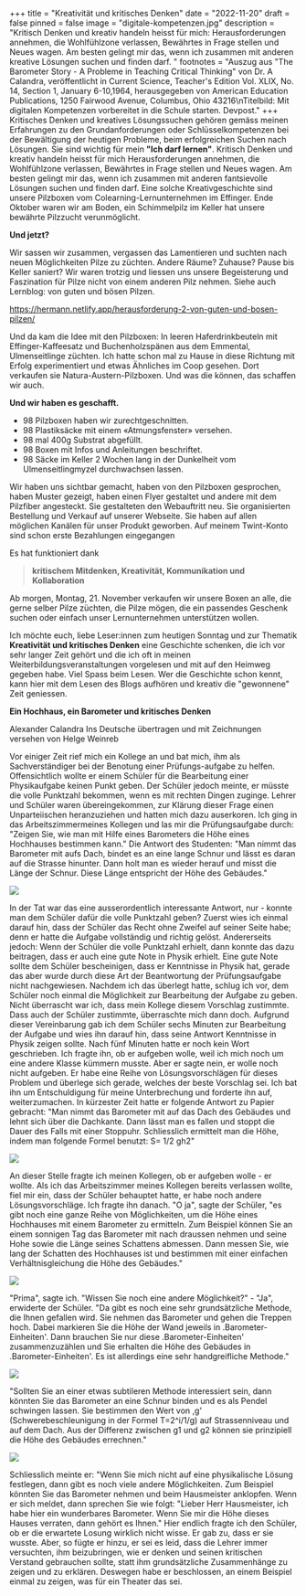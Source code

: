 +++
title = "Kreativität und kritisches Denken"
date = "2022-11-20"
draft = false
pinned = false
image = "digitale-kompetenzen.jpg"
description = "Kritisch Denken und kreativ handeln heisst für mich: Herausforderungen annehmen, die Wohlfühlzone verlassen, Bewährtes in Frage stellen und Neues wagen. Am besten gelingt mir das, wenn ich zusammen mit anderen kreative Lösungen suchen und finden darf. "
footnotes = "Auszug aus \"The Barometer Story - A Probleme in Teaching Critical Thinking\" von Dr. A Calandra, veröffentlicht in Current Science, Teacher's Edition Vol. XLIX, No. 14, Section 1, January 6-10,1964, herausgegeben von American Education Publications, 1250 Fairwood Avenue, Columbus, Ohio 43216\nTitelbild: Mit digitalen Kompetenzen vorbereitet in die Schule starten. Devpost."
+++
Kritisches Denken und kreatives Lösungssuchen gehören gemäss meinen Erfahrungen zu den Grundanforderungen oder Schlüsselkompetenzen bei der Bewältigung der heutigen Probleme, beim erfolgreichen Suchen nach Lösungen. Sie sind wichtig für mein **"Ich darf lernen"**.
Kritisch Denken und kreativ handeln heisst für mich Herausforderungen annehmen, die Wohlfühlzone verlassen, Bewährtes in Frage stellen und Neues wagen. Am besten gelingt mir das, wenn ich zusammen mit anderen fantsievolle Lösungen suchen und finden darf. 
Eine solche Kreativgeschichte sind unsere Pilzboxen vom Colearning-Lernunternehmen im Effinger. Ende Oktober waren wir am Boden, ein Schimmelpilz im Keller hat unsere bewährte Pilzzucht verunmöglicht. 

**Und jetzt?**

Wir sassen wir zusammen, vergassen das Lamentieren und suchten nach neuen Möglichkeiten Pilze zu züchten. Andere Räume? Zuhause? Pause bis Keller saniert? 
Wir waren trotzig und liessen uns unsere Begeisterung und Faszination für Pilze nicht von einem anderen Pilz nehmen. Siehe auch Lernblog: von guten und bösen Pilzen.

<https://hermann.netlify.app/herausforderung-2-von-guten-und-bosen-pilzen/>

Und da kam die Idee mit den Pilzboxen: In leeren Haferdrinkbeuteln mit Effinger-Kaffeesatz und Buchenholzspänen aus dem Emmental, Ulmenseitlinge züchten. Ich hatte schon mal zu Hause in diese Richtung mit Erfolg experimentiert und etwas Ähnliches im Coop gesehen. Dort verkaufen sie Natura-Austern-Pilzboxen. Und was die können, das schaffen wir auch. 

**Und wir haben es geschafft.**

* 98 Pilzboxen haben wir zurechtgeschnitten.
* 98 Plastiksäcke mit einem «Atmungsfenster» versehen.
* 98 mal 400g Substrat abgefüllt.
* 98 Boxen mit Infos und Anleitungen beschriftet.
* 98 Säcke im Keller 2 Wochen lang in der Dunkelheit vom Ulmenseitlingmyzel durchwachsen lassen.

Wir haben uns sichtbar gemacht, haben von den Pilzboxen gesprochen, haben Muster gezeigt, haben einen Flyer gestaltet und andere mit dem Pilzfiber angesteckt. Sie gestalteten den Webauftritt neu. Sie organisierten Bestellung und Verkauf auf unserer Webseite. Sie haben auf allen möglichen Kanälen für unser Produkt geworben. Auf meinem Twint-Konto sind schon erste Bezahlungen eingegangen

Es hat funktioniert dank

> **kritischem Mitdenken, Kreativität, Kommunikation und Kollaboration** 

Ab morgen, Montag, 21. November verkaufen wir unsere Boxen an alle, die gerne selber Pilze züchten, die Pilze mögen, die ein passendes Geschenk suchen oder einfach unser Lernunternehmen unterstützen wollen.

Ich möchte euch, liebe Leser:innen zum heutigen Sonntag und zur Thematik **Kreativität und kritisches Denken** eine Geschichte schenken, die ich vor sehr langer Zeit gehört und die ich oft in meinen Weiterbildungsveranstaltungen vorgelesen und mit auf den Heimweg gegeben habe.
Viel Spass beim Lesen. 
Wer die Geschichte schon kennt, kann hier mit dem Lesen des Blogs aufhören und kreativ die "gewonnene" Zeit geniessen.

**Ein Hochhaus, ein Barometer und kritisches Denken** 

Alexander Calandra Ins Deutsche übertragen und mit Zeichnungen versehen von Helge Weinreb

Vor einiger Zeit rief mich ein Kollege an und bat mich, ihm als Sachverständiger bei der Benotung einer Prüfungs-aufgabe zu helfen. Offensichtlich wollte er einem Schüler für die Bearbeitung einer Physikaufgabe keinen Punkt geben. Der Schüler jedoch meinte, er müsste die volle Punktzahl bekommen, wenn es mit rechten Dingen zuginge. Lehrer und Schüler waren übereingekommen, zur Klärung dieser Frage einen Unparteiischen heranzuziehen und hatten mich dazu auserkoren. Ich ging in das Arbeitszimmermeines Kollegen und las mir die Prüfungsaufgabe durch: "Zeigen Sie, wie man mit Hilfe eines Barometers die Höhe eines Hochhauses bestimmen kann." Die Antwort des Studenten: "Man nimmt das Barometer mit aufs Dach, bindet es an eine lange Schnur und lässt es daran auf die Strasse hinunter. Dann holt man es wieder herauf und misst die Länge der Schnur. Diese Länge entspricht der Höhe des Gebäudes."

![](barometer-bild-1.png)

In der Tat war das eine ausserordentlich interessante Antwort, nur - konnte man dem Schüler dafür die volle Punktzahl geben? Zuerst wies ich einmal darauf hin, dass der Schüler das Recht ohne Zweifel auf seiner Seite habe; denn er hatte die Aufgabe vollständig und richtig gelöst. Andererseits jedoch: Wenn der Schüler die volle Punktzahl erhielt, dann konnte das dazu beitragen, dass er auch eine gute Note in Physik erhielt. Eine gute Note sollte dem Schüler bescheinigen, dass er Kenntnisse in Physik hat, gerade das aber wurde durch diese Art der Beantwortung der Prüfungsaufgabe nicht nachgewiesen. Nachdem ich das überlegt hatte, schlug ich vor, dem Schüler noch einmal die Möglichkeit zur Bearbeitung der Aufgabe zu geben. Nicht überrascht war ich, dass mein Kollege diesem Vorschlag zustimmte. Dass auch der Schüler zustimmte, überraschte mich dann doch. Aufgrund dieser Vereinbarung gab ich dem Schüler sechs Minuten zur Bearbeitung der Aufgabe und wies ihn darauf hin, dass seine Antwort Kenntnisse in Physik zeigen sollte. Nach fünf Minuten hatte er noch kein Wort geschrieben. Ich fragte ihn, ob er aufgeben wolle, weil ich mich noch um eine andere Klasse kümmern musste. Aber er sagte nein, er wolle noch nicht aufgeben. Er habe eine Reihe von Lösungsvorschlägen für dieses Problem und überlege sich gerade, welches der beste Vorschlag sei. Ich bat ihn um Entschuldigung für meine Unterbrechung und forderte ihn auf, weiterzumachen. In kürzester Zeit hatte er folgende Antwort zu Papier gebracht: "Man nimmt das Barometer mit auf das Dach des Gebäudes und lehnt sich über die Dachkante. Dann lässt man es fallen und stoppt die Dauer des Falls mit einer Stoppuhr. Schliesslich ermittelt man die Höhe, indem man folgende Formel benutzt: S= 1/2 gh2"

![](barometer-bild-2.png)

An dieser Stelle fragte ich meinen Kollegen, ob er aufgeben wolle - er wollte. Als ich das Arbeitszimmer meines Kollegen bereits verlassen wollte, fiel mir ein, dass der Schüler behauptet hatte, er habe noch andere Lösungsvorschläge. Ich fragte ihn danach. "O ja", sagte der Schüler, "es gibt noch eine ganze Reihe von Möglichkeiten, um die Höhe eines Hochhauses mit einem Barometer zu ermitteln. Zum Beispiel können Sie an einem sonnigen Tag das Barometer mit nach draussen nehmen und seine Hohe sowie die Länge seines Schattens abmessen. Dann messen Sie, wie lang der Schatten des Hochhauses ist und bestimmen mit einer einfachen Verhältnisgleichung die Höhe des Gebäudes."

![](barometer-bild-3.png)

"Prima", sagte ich. "Wissen Sie noch eine andere Möglichkeit?" - "Ja", erwiderte der Schüler. "Da gibt es noch eine sehr grundsätzliche Methode, die Ihnen gefallen wird. Sie nehmen das Barometer und gehen die Treppen hoch. Dabei markieren Sie die Höhe der Wand jeweils in .Barometer-Einheiten'. Dann brauchen Sie nur diese .Barometer-Einheiten' zusammenzuzählen und Sie erhalten die Höhe des Gebäudes in .Barometer-Einheiten'. Es ist allerdings eine sehr handgreifliche Methode."

![](barometer-bild-4.png)

"Sollten Sie an einer etwas subtileren Methode interessiert sein, dann könnten Sie das Barometer an eine Schnur binden und es als Pendel schwingen lassen. 
Sie bestimmen den Wert von ,g' (Schwerebeschleunigung in der Formel T=2^i/1/g) auf Strassenniveau und auf dem Dach. Aus der Differenz zwischen g1 und g2 können sie prinzipiell die Höhe des Gebäudes errechnen."  

![](barometer-bild-5.png)

Schliesslich meinte er: "Wenn Sie mich nicht auf eine physikalische Lösung festlegen, dann gibt es noch viele andere Möglichkeiten. Zum Beispiel könnten Sie das Barometer nehmen und beim Hausmeister anklopfen. Wenn er sich meldet, dann sprechen Sie wie folgt: "Lieber Herr Hausmeister, ich habe hier ein wunderbares Barometer. Wenn Sie mir die Höhe dieses Hauses verraten, dann gehört es Ihnen." Hier endlich fragte ich den Schüler, ob er die erwartete Losung wirklich nicht wisse. Er gab zu, dass er sie wusste. Aber, so fügte er hinzu, er sei es leid, dass die Lehrer immer versuchten, ihm beizubringen, wie er denken und seinen kritischen Verstand gebrauchen sollte, statt ihm grundsätzliche Zusammenhänge zu zeigen und zu erklären. Deswegen habe er beschlossen, an einem Beispiel einmal zu zeigen, was für ein Theater das sei.
